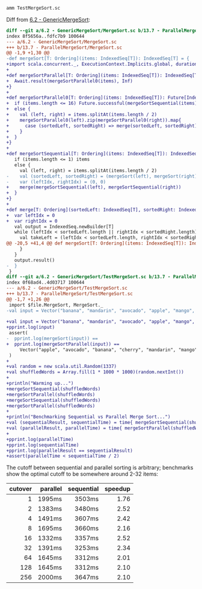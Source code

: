 ```bash
amm TestMergeSort.sc
```

Diff from [6.2 - GenericMergeSort](https://github.com/handsonscala/handsonscala/tree/master/examples/13.6.2%20-%20GenericMergeSort):
```diff
diff --git a/6.2 - GenericMergeSort/MergeSort.sc b/13.7 - ParallelMergeSort/MergeSort.sc
index 8f5656a..fdfc7b9 100644
--- a/6.2 - GenericMergeSort/MergeSort.sc	
+++ b/13.7 - ParallelMergeSort/MergeSort.sc	
@@ -1,9 +1,30 @@
-def mergeSort[T: Ordering](items: IndexedSeq[T]): IndexedSeq[T] = {
+import scala.concurrent._, ExecutionContext.Implicits.global, duration.Duration.Inf
+
+def mergeSortParallel[T: Ordering](items: IndexedSeq[T]): IndexedSeq[T] = {
+  Await.result(mergeSortParallel0(items), Inf)
+}
+
+def mergeSortParallel0[T: Ordering](items: IndexedSeq[T]): Future[IndexedSeq[T]] = {
+  if (items.length <= 16) Future.successful(mergeSortSequential(items))
+  else {
+    val (left, right) = items.splitAt(items.length / 2)
+    mergeSortParallel0(left).zip(mergeSortParallel0(right)).map{
+      case (sortedLeft, sortedRight) => merge(sortedLeft, sortedRight)
+    }
+  }
+}
+
+def mergeSortSequential[T: Ordering](items: IndexedSeq[T]): IndexedSeq[T] = {
   if (items.length <= 1) items
   else {
     val (left, right) = items.splitAt(items.length / 2)
-    val (sortedLeft, sortedRight) = (mergeSort(left), mergeSort(right))
-    var (leftIdx, rightIdx) = (0, 0)
+    merge(mergeSortSequential(left), mergeSortSequential(right))
+  }
+}
+
+def merge[T: Ordering](sortedLeft: IndexedSeq[T], sortedRight: IndexedSeq[T]) = {
+  var leftIdx = 0
+  var rightIdx = 0
   val output = IndexedSeq.newBuilder[T]
   while (leftIdx < sortedLeft.length || rightIdx < sortedRight.length) {
     val takeLeft = (leftIdx < sortedLeft.length, rightIdx < sortedRight.length) match {
@@ -20,5 +41,4 @@ def mergeSort[T: Ordering](items: IndexedSeq[T]): IndexedSeq[T] = {
     }
   }
   output.result()
-  }
 }
diff --git a/6.2 - GenericMergeSort/TestMergeSort.sc b/13.7 - ParallelMergeSort/TestMergeSort.sc
index 0f68ad4..4d03717 100644
--- a/6.2 - GenericMergeSort/TestMergeSort.sc	
+++ b/13.7 - ParallelMergeSort/TestMergeSort.sc	
@@ -1,7 +1,26 @@
 import $file.MergeSort, MergeSort._
-val input = Vector("banana", "mandarin", "avocado", "apple", "mango", "cherry", "mangosteen")
 
+val input = Vector("banana", "mandarin", "avocado", "apple", "mango", "cherry", "mangosteen")
+pprint.log(input)
 assert(
-  pprint.log(mergeSort(input)) ==
+  pprint.log(mergeSortParallel(input)) ==
     Vector("apple", "avocado", "banana", "cherry", "mandarin", "mango", "mangosteen")
 )
+
+val random = new scala.util.Random(1337)
+val shuffledWords = Array.fill(1 * 1000 * 1000)(random.nextInt())
+
+println("Warming up...")
+mergeSortSequential(shuffledWords)
+mergeSortParallel(shuffledWords)
+mergeSortSequential(shuffledWords)
+mergeSortParallel(shuffledWords)
+
+println("Benchmarking Sequential vs Parallel Merge Sort...")
+val (sequentialResult, sequentialTime) = time{ mergeSortSequential(shuffledWords) }
+val (parallelResult, parallelTime) = time{ mergeSortParallel(shuffledWords) }
+
+pprint.log(parallelTime)
+pprint.log(sequentialTime)
+pprint.log(parallelResult == sequentialResult)
+assert(parallelTime < sequentialTime / 2)
```

The cutoff between sequential and parallel sorting is arbitrary; benchmarks show
the optimal cutoff to be somewhere around 2-32 items:

| cutover | parallel     | sequential   | speedup |
|--------:|-------------:|-------------:|--------:|
| 1       |       1995ms |       3503ms | 1.76    |
| 2       |       1383ms |       3480ms | 2.52    |
| 4       |       1491ms |       3607ms | 2.42    |
| 8       |       1695ms |       3660ms | 2.16    |
| 16      |       1332ms |       3357ms | 2.52    |
| 32      |       1391ms |       3253ms | 2.34    |
| 64      |       1645ms |       3312ms | 2.01    |
| 128     |       1645ms |       3312ms | 2.10    |
| 256     |       2000ms |       3647ms | 2.10    |